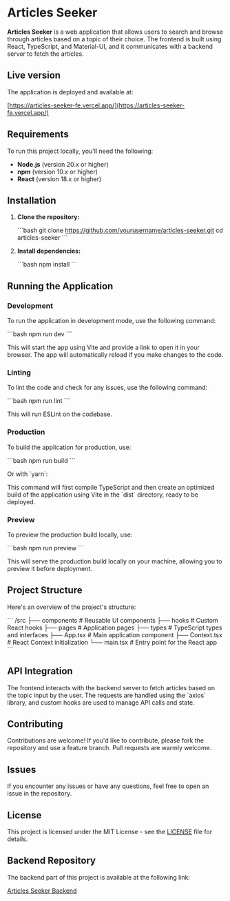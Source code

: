 # Articles Seeker

**Articles Seeker** is a web application that allows users to search and browse through articles based on a topic of their choice. The frontend is built using React, TypeScript, and Material-UI, and it communicates with a backend server to fetch the articles.

## Live version

The application is deployed and available at:

[https://articles-seeker-fe.vercel.app/](https://articles-seeker-fe.vercel.app/)

## Requirements

To run this project locally, you'll need the following:

- **Node.js** (version 20.x or higher)
- **npm** (version 10.x or higher)
- **React** (version 18.x or higher)

## Installation

1. **Clone the repository:**

   \`\`\`bash
   git clone https://github.com/yourusername/articles-seeker.git
   cd articles-seeker
   \`\`\`

2. **Install dependencies:**

   \`\`\`bash
   npm install
   \`\`\`

## Running the Application

### Development

To run the application in development mode, use the following command:

\`\`\`bash
npm run dev
\`\`\`

This will start the app using Vite and provide a link to open it in your browser. The app will automatically reload if you make changes to the code.

### Linting

To lint the code and check for any issues, use the following command:

\`\`\`bash
npm run lint
\`\`\`

This will run ESLint on the codebase.

### Production

To build the application for production, use:

\`\`\`bash
npm run build
\`\`\`

Or with \`yarn\`:

This command will first compile TypeScript and then create an optimized build of the application using Vite in the \`dist\` directory, ready to be deployed.

### Preview

To preview the production build locally, use:

\`\`\`bash
npm run preview
\`\`\`

This will serve the production build locally on your machine, allowing you to preview it before deployment.


## Project Structure

Here's an overview of the project's structure:

\`\`\`
/src
├── components     # Reusable UI components
├── hooks          # Custom React hooks
├── pages          # Application pages
├── types          # TypeScript types and interfaces
├── App.tsx        # Main application component
├── Context.tsx    # React Context initialization
└── main.tsx      # Entry point for the React app
\`\`\`

## API Integration

The frontend interacts with the backend server to fetch articles based on the topic input by the user. The requests are handled using the \`axios\` library, and custom hooks are used to manage API calls and state.

## Contributing

Contributions are welcome! If you'd like to contribute, please fork the repository and use a feature branch. Pull requests are warmly welcome.

## Issues

If you encounter any issues or have any questions, feel free to open an issue in the repository.

## License

This project is licensed under the MIT License - see the [LICENSE](LICENSE) file for details.

## Backend Repository

The backend part of this project is available at the following link:

[Articles Seeker Backend](https://github.com/arseniypom/articles-seeker-be)
